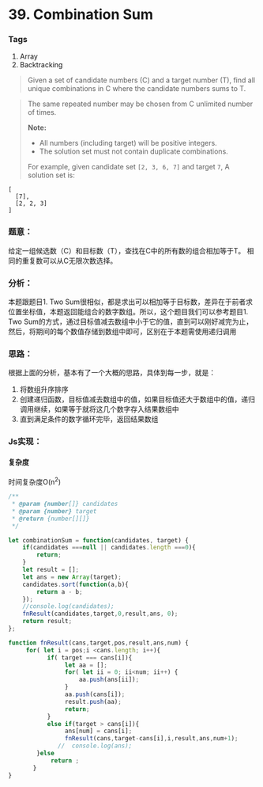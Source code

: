 # 39. Combination Sum
### Tags
1. Array
2. Backtracking

>Given a set of candidate numbers (C) and a target number (T), find all unique combinations in C where the candidate numbers sums to T.

>The same repeated number may be chosen from C unlimited number of times.
>
>**Note:**
>* All numbers (including target) will be positive integers.
>* The solution set must not contain duplicate combinations.
>
>For example, given candidate set `[2, 3, 6, 7]` and target `7`,
>A solution set is:
>
```
[
  [7],
  [2, 2, 3]
]
```

### 题意：
给定一组候选数（C）和目标数（T），查找在C中的所有数的组合相加等于T。
相同的重复数可以从C无限次数选择。

### 分析：
本题跟题目1. Two Sum很相似，都是求出可以相加等于目标数，差异在于前者求位置坐标值，本题返回能组合的数字数组。所以，这个题目我们可以参考题目1. Two Sum的方式，通过目标值减去数组中小于它的值，直到可以刚好减完为止，然后，将期间的每个数值存储到数组中即可，区别在于本题需使用递归调用

### 思路：
根据上面的分析，基本有了一个大概的思路，具体到每一步，就是：
1. 将数组升序排序
2. 创建递归函数，目标值减去数组中的值，如果目标值还大于数组中的值，递归调用继续，如果等于就将这几个数字存入结果数组中
3. 直到满足条件的数字循环完毕，返回结果数组

### Js实现：
#### 复杂度
时间复杂度O(n<sup>2</sup>)

```js
/**
 * @param {number[]} candidates
 * @param {number} target
 * @return {number[][]}
 */

let combinationSum = function(candidates, target) {
    if(candidates ===null || candidates.length ===0){
        return;
    }
    let result = [];
    let ans = new Array(target);
    candidates.sort(function(a,b){
        return a - b;
    });
    //console.log(candidates);
    fnResult(candidates,target,0,result,ans, 0);
    return result;
};

function fnResult(cans,target,pos,result,ans,num) {
     for( let i = pos;i <cans.length; i++){
           if( target === cans[i]){
                let aa = [];
                for( let ii = 0; ii<num; ii++) {
                    aa.push(ans[ii]);
                }
                aa.push(cans[i]);
                result.push(aa);
                return;
           }
           else if(target > cans[i]){
                ans[num] = cans[i];
                fnResult(cans,target-cans[i],i,result,ans,num+1);
              //  console.log(ans);
        }else
            return ;
       }
}
```










